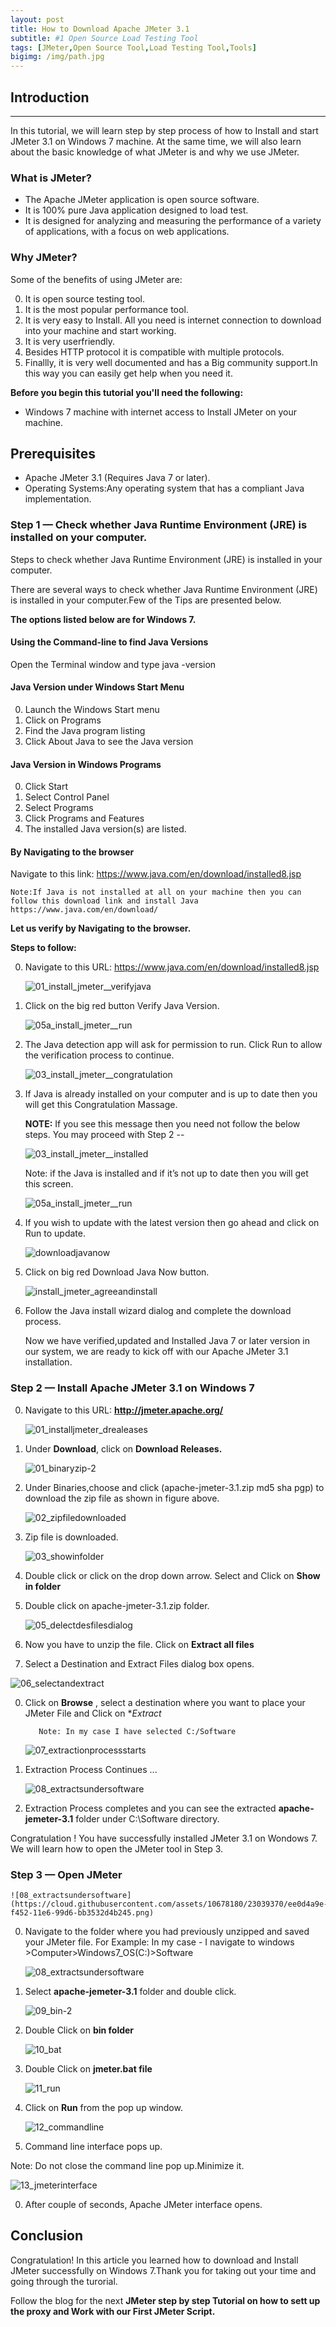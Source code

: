```yaml
---
layout: post
title: How to Download Apache JMeter 3.1
subtitle: #1 Open Source Load Testing Tool
tags: [JMeter,Open Source Tool,Load Testing Tool,Tools]
bigimg: /img/path.jpg
---
```


## Introduction
--------------------------- 
In this tutorial, we will learn step by step process of how to Install and start JMeter 3.1 on Windows 7 machine. At the same time, we will  also  learn about the basic knowledge of what JMeter is and why we use JMeter.

### What is JMeter?

- The Apache JMeter application is open source software.
- It is 100% pure Java application designed to load test.
- It is designed for analyzing and measuring the performance of a variety of applications, with a focus on web applications.


### Why JMeter?
Some of the benefits of using JMeter are:

0. It is open source testing tool.
0. It is the most popular performance tool.
0. It is very easy to Install. All you need is internet connection to download into your machine and start working. 
0. It is very  userfriendly.
0. Besides HTTP protocol it is compatible with multiple protocols.
0. Finallly, it is very well documented and has a Big community support.In this way you can easily get help when you need it.

**Before you begin this tutorial you'll need the following:**

- Windows 7 machine with internet access to Install JMeter on your machine.

Prerequisites
---------------------- 
- Apache JMeter 3.1 (Requires Java 7 or later). 
- Operating Systems:Any operating system that has a compliant Java implementation.

### Step 1 — Check whether Java Runtime Environment (JRE) is installed on your computer.

Steps to check whether Java Runtime Environment (JRE) is installed in your computer.

There are several ways to check whether Java Runtime Environment (JRE) is installed in your computer.Few of the Tips are presented below.

**The options listed below are for Windows 7.**

#### Using the Command-line to find Java Versions

  Open the Terminal window and type java -version 

#### Java Version under Windows Start Menu

0. Launch the Windows Start menu
0. Click on Programs
0. Find the Java program listing
0. Click About Java to see the Java version

#### Java Version in Windows Programs

0. Click Start
0. Select Control Panel
0. Select Programs
0. Click Programs and Features
0. The installed Java version(s) are listed.

#### By Navigating to the browser

Navigate to this link: https://www.java.com/en/download/installed8.jsp

```
Note:If Java is not installed at all on your machine then you can follow this download link and install Java  https://www.java.com/en/download/
```

**Let us verify by Navigating to the browser.**

**Steps to follow:**

0. Navigate to this URL: https://www.java.com/en/download/installed8.jsp 
 
   ![01_install_jmeter__verifyjava](https://cloud.githubusercontent.com/assets/10678180/17453542/0f97be1e-5b43-11e6-9a57-59eb2fcda899.png)

0. Click on the big red button Verify Java Version.
 
   ![05a_install_jmeter__run](https://cloud.githubusercontent.com/assets/10678180/17455213/7ccd0060-5b76-11e6-9734-cf761728181d.png)

0. The Java detection app will ask for permission to run. Click Run to allow the verification process to continue.

   ![03_install_jmeter__congratulation](https://cloud.githubusercontent.com/assets/10678180/17454252/6f85781e-5b54-11e6-8300-38295633559f.png)
  
0. If Java is already installed on your computer and is up to date then you will get this Congratulation Massage. 

   **NOTE:** If you see this message then you need not follow the below steps. You may proceed with Step 2 --
 
   ![03_install_jmeter__installed](https://cloud.githubusercontent.com/assets/10678180/17455239/79819816-5b77-11e6-8136-350a55f2129f.png)

    Note: if the Java is installed and if it’s not up to date then you will get this screen.
 
    ![05a_install_jmeter__run](https://cloud.githubusercontent.com/assets/10678180/17455257/d22e45ae-5b77-11e6-8b0b-dc20bdcb3d61.png)
 
 0. If you wish to update with the latest version then go ahead and click on Run to update.
 
    ![downloadjavanow](https://cloud.githubusercontent.com/assets/10678180/17455329/c190ea7e-5b79-11e6-90be-e1a45fc7ec15.png)
 
0. Click on big red Download Java Now button.

    ![install_jmeter_agreeandinstall](https://cloud.githubusercontent.com/assets/10678180/17458061/3cee4c4a-5bcd-11e6-9bcd-1ef90ab39cb6.png)

0. Follow the Java install wizard dialog and complete the download process.

   Now we have verified,updated and Installed Java 7 or later version in our system, we are ready to kick off with our Apache JMeter 3.1 installation.

### Step 2 — Install Apache JMeter 3.1 on Windows 7

0. Navigate to this URL: **http://jmeter.apache.org/**

   ![01_installjmeter_drealeases](https://cloud.githubusercontent.com/assets/10678180/17459658/981e443c-5c07-11e6-8b89-093135acc9bd.png)

0. Under **Download**, click on **Download Releases.**

   ![01_binaryzip-2](https://cloud.githubusercontent.com/assets/10678180/23039364/edf645a6-f452-11e6-8d3d-e059ea1ca398.png)   


0. Under Binaries,choose and click  (apache-jmeter-3.1.zip md5 sha pgp) to download the zip file as shown in figure above.

   ![02_zipfiledownloaded](https://cloud.githubusercontent.com/assets/10678180/23039367/edf9906c-f452-11e6-959f-3125e51e38ed.png)

0. Zip file is downloaded.

   ![03_showinfolder](https://cloud.githubusercontent.com/assets/10678180/23039363/edf539d6-f452-11e6-8fec-5ba0b4db0182.png)

0. Double click or  click on the drop down arrow. Select and Click on **Show in folder** 


0. Double click on apache-jmeter-3.1.zip folder.

   ![05_delectdesfilesdialog](https://cloud.githubusercontent.com/assets/10678180/23039366/edf8e626-f452-11e6-8541-1c97163c6226.png)

0. Now you have to unzip the file. Click on **Extract all files**

0. Select a Destination and Extract Files dialog box opens.
 
![06_selectandextract](https://cloud.githubusercontent.com/assets/10678180/23039368/ee039120-f452-11e6-93a5-a7333d96e219.png)  

0. Click on **Browse** , select a destination where you want to place your JMeter File and Click on **Extract*

     ```
        Note: In my case I have selected C:/Software
      ```

    ![07_extractionprocessstarts](https://cloud.githubusercontent.com/assets/10678180/23039369/ee03ca32-f452-11e6-900d-10aeed4d1926.png)

0. Extraction Process Continues ...

    ![08_extractsundersoftware](https://cloud.githubusercontent.com/assets/10678180/23039370/ee0d4a9e-f452-11e6-99d6-bb3532d4b245.png)

0. Extraction Process completes and you can see the extracted **apache-jemeter-3.1** folder under C:\Software directory.


Congratulation ! You have successfully installed JMeter 3.1 on Wondows 7. We will learn how to open the JMeter tool in Step 3. 

### Step 3 — Open JMeter
   
    ![08_extractsundersoftware](https://cloud.githubusercontent.com/assets/10678180/23039370/ee0d4a9e-f452-11e6-99d6-bb3532d4b245.png)

0. Navigate to the folder where you had previously unzipped and saved your JMeter file. For Example: In my case - I navigate to windows >Computer>Windows7_OS(C:)>Software

   ![08_extractsundersoftware](https://cloud.githubusercontent.com/assets/10678180/23039370/ee0d4a9e-f452-11e6-99d6-bb3532d4b245.png)

0. Select **apache-jemeter-3.1** folder and double click.

   ![09_bin-2](https://cloud.githubusercontent.com/assets/10678180/23040823/5bb57828-f458-11e6-9b0f-b24012a118c7.png)

0. Double Click on **bin folder**

   ![10_bat](https://cloud.githubusercontent.com/assets/10678180/23040824/5bb61530-f458-11e6-9bab-4e85c8212a4b.png)

0. Double Click on **jmeter.bat file**

   ![11_run](https://cloud.githubusercontent.com/assets/10678180/23040828/5bbbc44e-f458-11e6-98c0-f5385182a3a3.png) 

0. Click on **Run** from the pop up window.

   ![12_commandline](https://cloud.githubusercontent.com/assets/10678180/23040827/5bb935e4-f458-11e6-8790-dc38eed86688.png)    

0. Command line interface pops up. 


 Note: Do not close the command line pop up.Minimize it.

   ![13_jmeterinterface](https://cloud.githubusercontent.com/assets/10678180/23040830/5c364d18-f458-11e6-9bc0-df8d390f4bbc.png)

0. After couple of seconds, Apache JMeter interface opens.


Conclusion
------------------------
Congratulation! In this article you learned how to download and Install JMeter successfully on Windows 7.Thank you for taking out your time and going through the turorial.

Follow the blog for the next **JMeter step by step Tutorial on how to sett up the proxy and Work with our First JMeter Script.**
